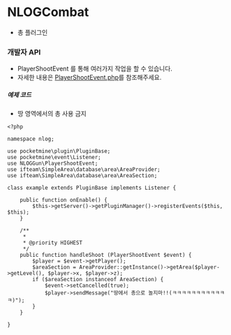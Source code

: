# NLOGCombat
* 총 플러그인

### 개발자 API
* PlayerShootEvent 를 통해 여러가지 작업을 할 수 있습니다.
* 자세한 내용은 <a href="https://github.com/NLOGPlugins/NLOGCombat/blob/master/src/nlog/NLOGCombat/PlayerShootEvent.php">PlayerShootEvent.php</a>를 참조해주세요.

##### 예제 코드
* 땅 영역에서의 총 사용 금지
```
<?php

namespace nlog;

use pocketmine\plugin\PluginBase;
use pocketmine\event\Listener;
use NLOGGun\PlayerShootEvent;
use ifteam\SimpleArea\database\area\AreaProvider;
use ifteam\SimpleArea\database\area\AreaSection;

class example extends PluginBase implements Listener {
	
	public function onEnable() {
		$this->getServer()->getPluginManager()->registerEvents($this, $this);
	}
	
	/**
	 * 
	 * @priority HIGHEST
	 */
	public function handleShoot (PlayerShootEvent $event) {
		$player = $event->getPlayer();
		$areaSection = AreaProvider::getInstance()->getArea($player->getLevel(), $player->x, $player->z);
		if ($areaSection instanceof AreaSection) {
			$event->setCancelled(true);
			$player->sendMessage("땅에서 총으로 놀지마!!(ㅋㅋㅋㅋㅋㅋㅋㅋㅋㅋㅋㅋ)");
		}
	}
	
}
```

